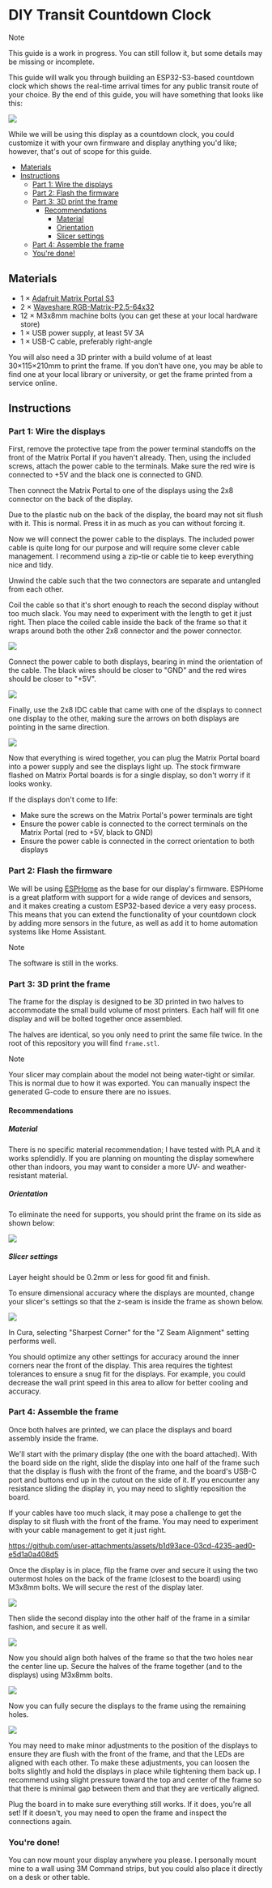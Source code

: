 # DIY Transit Countdown Clock

> [!NOTE]  
> This guide is a work in progress. You can still follow it, but some details may be missing or incomplete.

This guide will walk you through building an ESP32-S3-based countdown clock which shows the real-time arrival times for any public transit route of your choice. By the end of this guide, you will have something that looks like this:

![](finished.png)

While we will be using this display as a countdown clock, you could customize it with your own firmware and display anything you'd like; however, that's out of scope for this guide.

- [Materials](#materials)
- [Instructions](#instructions)
  - [Part 1: Wire the displays](#part-1-wire-the-displays)
  - [Part 2: Flash the firmware](#part-2-flash-the-firmware)
  - [Part 3: 3D print the frame](#part-3-3d-print-the-frame)
    - [Recommendations](#recommendations)
      - [Material](#material)
      - [Orientation](#orientation)
      - [Slicer settings](#slicer-settings)
  - [Part 4: Assemble the frame](#part-4-assemble-the-frame)
  - [You're done!](#youre-done)

## Materials

- 1 × [Adafruit Matrix Portal S3](https://www.adafruit.com/product/5778)
- 2 × [Waveshare RGB-Matrix-P2.5-64x32](https://www.waveshare.com/rgb-matrix-p2.5-64x32.htm)
- 12 × M3x8mm machine bolts (you can get these at your local hardware store)
- 1 × USB power supply, at least 5V 3A
- 1 × USB-C cable, preferably right-angle

You will also need a 3D printer with a build volume of at least 30×115×210mm to print the frame. If you don't have one, you may be able to find one at your local library or university, or get the frame printed from a service online.

## Instructions

### Part 1: Wire the displays

First, remove the protective tape from the power terminal standoffs on the front of the Matrix Portal if you haven't already. Then, using the included screws, attach the power cable to the terminals. Make sure the red wire is connected to +5V and the black one is connected to GND.

Then connect the Matrix Portal to one of the displays using the 2x8 connector on the back of the display.

Due to the plastic nub on the back of the display, the board may not sit flush with it. This is normal. Press it in as much as you can without forcing it.

Now we will connect the power cable to the displays. The included power cable is quite long for our purpose and will require some clever cable management. I recommend using a zip-tie or cable tie to keep everything nice and tidy.

Unwind the cable such that the two connectors are separate and untangled from each other.

Coil the cable so that it's short enough to reach the second display without too much slack. You may need to experiment with the length to get it just right. Then place the coiled cable inside the back of the frame so that it wraps around both the other 2x8 connector and the power connector.

![](steps-img/1-manage-cables.jpg)

Connect the power cable to both displays, bearing in mind the orientation of the cable. The black wires should be closer to "GND" and the red wires should be closer to "+5V".

![](steps-img/1-connect-power.jpg)

Finally, use the 2x8 IDC cable that came with one of the displays to connect one display to the other, making sure the arrows on both displays are pointing in the same direction.

![](steps-img/1-connect-displays.jpg)

Now that everything is wired together, you can plug the Matrix Portal board into a power supply and see the displays light up. The stock firmware flashed on Matrix Portal boards is for a single display, so don't worry if it looks wonky.

If the displays don't come to life:

- Make sure the screws on the Matrix Portal's power terminals are tight
- Ensure the power cable is connected to the correct terminals on the Matrix Portal (red to +5V, black to GND)
- Ensure the power cable is connected in the correct orientation to both displays

### Part 2: Flash the firmware

We will be using [ESPHome](https://esphome.io/) as the base for our display's firmware. ESPHome is a great platform with support for a wide range of devices and sensors, and it makes creating a custom ESP32-based device a very easy process. This means that you can extend the functionality of your countdown clock by adding more sensors in the future, as well as add it to home automation systems like Home Assistant.

> [!NOTE]  
> The software is still in the works.

### Part 3: 3D print the frame

The frame for the display is designed to be 3D printed in two halves to accommodate the small build volume of most printers. Each half will fit one display and will be bolted together once assembled.

The halves are identical, so you only need to print the same file twice. In the root of this repository you will find `frame.stl`.

> [!NOTE]  
> Your slicer may complain about the model not being water-tight or similar. This is normal due to how it was exported. You can manually inspect the generated G-code to ensure there are no issues.

#### Recommendations

##### Material

There is no specific material recommendation; I have tested with PLA and it works splendidly. If you are planning on mounting the display somewhere other than indoors, you may want to consider a more UV- and weather-resistant material.

##### Orientation

To eliminate the need for supports, you should print the frame on its side as shown below:

![](steps-img/3-orientation.png)

##### Slicer settings

Layer height should be 0.2mm or less for good fit and finish.

To ensure dimensional accuracy where the displays are mounted, change your slicer's settings so that the z-seam is inside the frame as shown below.

![](steps-img/3-zseam.png)

In Cura, selecting "Sharpest Corner" for the "Z Seam Alignment" setting performs well.

You should optimize any other settings for accuracy around the inner corners near the front of the display. This area requires the tightest tolerances to ensure a snug fit for the displays. For example, you could decrease the wall print speed in this area to allow for better cooling and accuracy.

### Part 4: Assemble the frame

Once both halves are printed, we can place the displays and board assembly inside the frame.

We'll start with the primary display (the one with the board attached). With the board side on the right, slide the display into one half of the frame such that the display is flush with the front of the frame, and the board's USB-C port and buttons end up in the cutout on the side of it. If you encounter any resistance sliding the display in, you may need to slightly reposition the board.

If your cables have too much slack, it may pose a challenge to get the display to sit flush with the front of the frame. You may need to experiment with your cable management to get it just right.

https://github.com/user-attachments/assets/b1d93ace-03cd-4235-aed0-e5d1a0a408d5

Once the display is in place, flip the frame over and secure it using the two outermost holes on the back of the frame (closest to the board) using M3x8mm bolts. We will secure the rest of the display later.

![](steps-img/4-first-display.jpg)

Then slide the second display into the other half of the frame in a similar fashion, and secure it as well.

![](steps-img/4-second-display.jpg)

Now you should align both halves of the frame so that the two holes near the center line up. Secure the halves of the frame together (and to the displays) using M3x8mm bolts.

![](steps-img/4-aligned.jpg)

Now you can fully secure the displays to the frame using the remaining holes.

![](steps-img/4-complete.jpg)

You may need to make minor adjustments to the position of the displays to ensure they are flush with the front of the frame, and that the LEDs are aligned with each other. To make these adjustments, you can loosen the bolts slightly and hold the displays in place while tightening them back up. I recommend using slight pressure toward the top and center of the frame so that there is minimal gap between them and that they are vertically aligned.

Plug the board in to make sure everything still works. If it does, you're all set! If it doesn't, you may need to open the frame and inspect the connections again.

### You're done!

You can now mount your display anywhere you please. I personally mount mine to a wall using 3M Command strips, but you could also place it directly on a desk or other table.